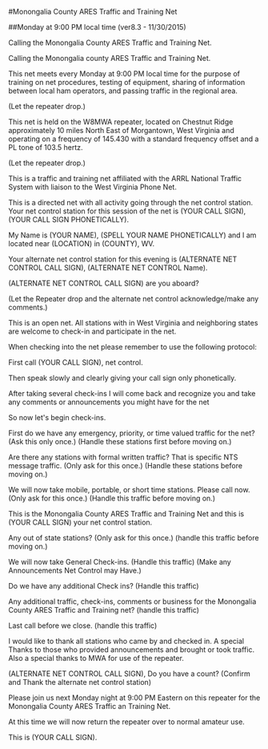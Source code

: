 #Monongalia County ARES Traffic and Training Net

##Monday at 9:00 PM local time (ver8.3 - 11/30/2015)

Calling the Monongalia County ARES Traffic and Training Net.

Calling the Monongalia county ARES Traffic and Training Net.

This net meets every Monday at 9:00 PM local time for the purpose of training on net procedures, testing of equipment, sharing of information between local ham operators, and passing traffic in the regional area.

(Let the repeater drop.)

This net is held on the W8MWA repeater, located on Chestnut Ridge approximately 10 miles North East of Morgantown, West Virginia and operating on a frequency of 145.430 with a standard frequency offset and a PL tone of 103.5 hertz.

(Let the repeater drop.)

This is a traffic and training net affiliated with the ARRL National Traffic System with liaison to the West Virginia Phone Net.

This is a directed net with all activity going through the net control station.  Your net control station for this session of the net is (YOUR CALL SIGN),(YOUR CALL SIGN PHONETICALLY).

My Name is (YOUR NAME), (SPELL YOUR NAME PHONETICALLY) and I am located near (LOCATION) in (COUNTY), WV.

Your alternate net control station for this evening is (ALTERNATE NET CONTROL CALL SIGN), (ALTERNATE NET CONTROL Name).

(ALTERNATE NET CONTROL CALL SIGN) are you aboard?

(Let the Repeater drop and the alternate net control acknowledge/make any comments.)

This is an open net.  All stations with in West Virginia and neighboring states are welcome to check-in and participate in the net.

When checking into the net please remember to use the following protocol:

First call (YOUR CALL SIGN), net control.

Then speak slowly and clearly giving your call sign only phonetically.

After taking several check-ins I will come back and recognize you and take any comments or announcements you might have for the net


So now let's begin check-ins.

First do we have any emergency, priority, or time valued traffic for the net?
(Ask this only once.)
(Handle these stations first before moving on.)

Are there any stations with formal written traffic?  That is specific NTS message traffic.
(Only ask for this once.)
(Handle these stations before moving on.)

We will now take mobile, portable, or short time stations.  Please call now.(Only ask for this once.)
(Handle this traffic before moving on.)

This is the Monongalia County ARES Traffic and Training Net and this is (YOUR CALL SIGN) your net control station.

Any out of state stations?
(Only ask for this once.)
(handle this traffic before moving on.)

We will now take General Check-ins.
(Handle this traffic)
(Make any Announcements Net Control may Have.)

Do we have any additional Check ins?
(Handle this traffic)

Any additional traffic, check-ins, comments or business for the Monongalia County ARES Traffic and Training net?
(handle this traffic)

Last call before we close.
(handle this traffic)

I would like to thank all stations who came by and checked in.  A special Thanks to those who provided announcements and brought or took traffic.  Also a special thanks to MWA for use of the repeater.

(ALTERNATE NET CONTROL CALL SIGN), Do you have a count?
(Confirm and Thank the alternate net control station)

Please join us next Monday night at 9:00 PM Eastern on this repeater for the Monongalia County ARES Traffic an Training Net.

At this time we will now return the repeater over to normal amateur use.

This is (YOUR CALL SIGN).

